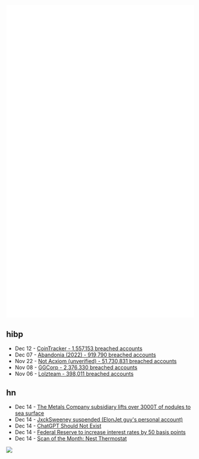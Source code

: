 ![Metrics](https://raw.githubusercontent.com/phixion/phixion/master/metrics.svg)

## hibp

<!--
for https://github.com/phixion/phixion/blob/main/.github/workflows/feeds.yml
-->
<!--START_SECTION:haveibeenpwnd-->
- Dec 12 - [CoinTracker - 1,557,153 breached accounts](https://haveibeenpwned.com/PwnedWebsites#CoinTracker)
- Dec 07 - [Abandonia (2022) - 919,790 breached accounts](https://haveibeenpwned.com/PwnedWebsites#Abandonia2022)
- Nov 22 - [Not Acxiom (unverified) - 51,730,831 breached accounts](https://haveibeenpwned.com/PwnedWebsites#NotAcxiom)
- Nov 08 - [GGCorp - 2,376,330 breached accounts](https://haveibeenpwned.com/PwnedWebsites#GGCorp)
- Nov 06 - [Lolzteam - 398,011 breached accounts](https://haveibeenpwned.com/PwnedWebsites#Lolzteam)
<!--END_SECTION:haveibeenpwnd-->

## hn

<!--
for https://github.com/phixion/phixion/blob/main/.github/workflows/feeds.yml
-->
<!--START_SECTION:hn-->
- Dec 14 - [The Metals Company subsidiary lifts over 3000T of nodules to sea surface](https://investors.metals.co/news-releases/news-release-details/nori-and-allseas-lift-over-3000-tonnes-polymetallic-nodules/)
- Dec 14 - [JxckSweeney suspended (ElonJet guy's personal account)](https://twitter.com/jxcksweeney)
- Dec 14 - [ChatGPT Should Not Exist](https://davidgolumbia.medium.com/chatgpt-should-not-exist-aab0867abace)
- Dec 14 - [Federal Reserve to increase interest rates by 50 basis points](https://www.federalreserve.gov/newsevents/pressreleases/monetary20221214a.htm)
- Dec 14 - [Scan of the Month: Nest Thermostat](https://www.scanofthemonth.com/scans/nest-thermostat-evolution)
<!--END_SECTION:hn-->

<!--
for https://yhype.me
-->
![](https://hit.yhype.me/github/profile?user_id=13013670)
